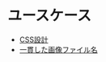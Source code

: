 # ユースケース

- [CSS設計](/docs/configuration/usecases/architected-css)
- [一貫した画像ファイル名](/docs/configuration/usecases/consistent-image-file-naming)
